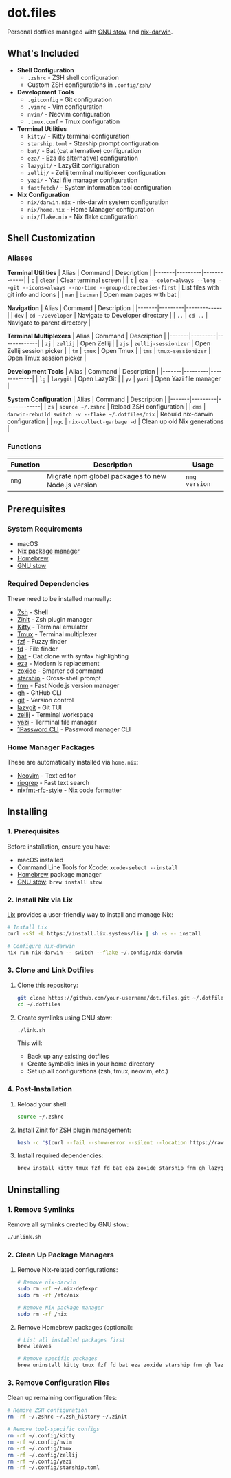 # dot.files

Personal dotfiles managed with [GNU stow](https://www.gnu.org/software/stow/) and [nix-darwin](https://github.com/LnL7/nix-darwin).

## What's Included

- **Shell Configuration**
  - `.zshrc` - ZSH shell configuration
  - Custom ZSH configurations in `.config/zsh/`
- **Development Tools**
  - `.gitconfig` - Git configuration
  - `.vimrc` - Vim configuration
  - `nvim/` - Neovim configuration
  - `.tmux.conf` - Tmux configuration
- **Terminal Utilities**
  - `kitty/` - Kitty terminal configuration
  - `starship.toml` - Starship prompt configuration
  - `bat/` - Bat (cat alternative) configuration
  - `eza/` - Eza (ls alternative) configuration
  - `lazygit/` - LazyGit configuration
  - `zellij/` - Zellij terminal multiplexer configuration
  - `yazi/` - Yazi file manager configuration
  - `fastfetch/` - System information tool configuration
- **Nix Configuration**
  - `nix/darwin.nix` - nix-darwin system configuration
  - `nix/home.nix` - Home Manager configuration
  - `nix/flake.nix` - Nix flake configuration

## Shell Customization

### Aliases

**Terminal Utilities**
| Alias | Command | Description |
|-------|---------|-------------|
| `c` | `clear` | Clear terminal screen |
| `t` | `eza --color=always --long --git --icons=always --no-time --group-directories-first` | List files with git info and icons |
| `man` | `batman` | Open man pages with bat |

**Navigation**
| Alias | Command | Description |
|-------|---------|-------------|
| `dev` | `cd ~/Developer` | Navigate to Developer directory |
| `..` | `cd ..` | Navigate to parent directory |

**Terminal Multiplexers**
| Alias | Command | Description |
|-------|---------|-------------|
| `zj` | `zellij` | Open Zellij |
| `zjs` | `zellij-sessionizer` | Open Zellij session picker |
| `tm` | `tmux` | Open Tmux |
| `tms` | `tmux-sessionizer` | Open Tmux session picker |

**Development Tools**
| Alias | Command | Description |
|-------|---------|-------------|
| `lg` | `lazygit` | Open LazyGit |
| `yz` | `yazi` | Open Yazi file manager |

**System Configuration**
| Alias | Command | Description |
|-------|---------|-------------|
| `zs` | `source ~/.zshrc` | Reload ZSH configuration |
| `dms` | `darwin-rebuild switch -v --flake ~/.dotfiles/nix` | Rebuild nix-darwin configuration |
| `ngc` | `nix-collect-garbage -d` | Clean up old Nix generations |

### Functions

| Function | Description                                        | Usage         |
| -------- | -------------------------------------------------- | ------------- |
| `nmg`    | Migrate npm global packages to new Node.js version | `nmg version` |

## Prerequisites

### System Requirements

- macOS
- [Nix package manager](https://nixos.org/download.html)
- [Homebrew](https://brew.sh)
- [GNU stow](https://www.gnu.org/software/stow/)

### Required Dependencies

These need to be installed manually:

- [Zsh](https://www.zsh.org/) - Shell
- [Zinit](https://github.com/zdharma-continuum/zinit) - Zsh plugin manager
- [Kitty](https://sw.kovidgoyal.net/kitty/) - Terminal emulator
- [Tmux](https://github.com/tmux/tmux) - Terminal multiplexer
- [fzf](https://github.com/junegunn/fzf) - Fuzzy finder
- [fd](https://github.com/sharkdp/fd) - File finder
- [bat](https://github.com/sharkdp/bat) - Cat clone with syntax highlighting
- [eza](https://github.com/eza-community/eza) - Modern ls replacement
- [zoxide](https://github.com/ajeetdsouza/zoxide) - Smarter cd command
- [starship](https://starship.rs/) - Cross-shell prompt
- [fnm](https://github.com/Schniz/fnm) - Fast Node.js version manager
- [gh](https://cli.github.com/) - GitHub CLI
- [git](https://git-scm.com/) - Version control
- [lazygit](https://github.com/jesseduffield/lazygit) - Git TUI
- [zellij](https://zellij.dev/) - Terminal workspace
- [yazi](https://github.com/sxyazi/yazi) - Terminal file manager
- [1Password CLI](https://1password.com/downloads/command-line/) - Password manager CLI

### Home Manager Packages

These are automatically installed via `home.nix`:

- [Neovim](https://neovim.io/) - Text editor
- [ripgrep](https://github.com/BurntSushi/ripgrep) - Fast text search
- [nixfmt-rfc-style](https://github.com/TawanScott/nixfmt-rfc-style) - Nix code formatter

## Installing

### 1. Prerequisites

Before installation, ensure you have:

- macOS installed
- Command Line Tools for Xcode: `xcode-select --install`
- [Homebrew](https://brew.sh) package manager
- [GNU stow](https://www.gnu.org/software/stow/): `brew install stow`

### 2. Install Nix via Lix

[Lix](https://lix.systems) provides a user-friendly way to install and manage Nix:

```bash
# Install Lix
curl -sSf -L https://install.lix.systems/lix | sh -s -- install

# Configure nix-darwin
nix run nix-darwin -- switch --flake ~/.config/nix-darwin
```

### 3. Clone and Link Dotfiles

1. Clone this repository:

   ```bash
   git clone https://github.com/your-username/dot.files.git ~/.dotfiles
   cd ~/.dotfiles
   ```

2. Create symlinks using GNU stow:
   ```bash
   ./link.sh
   ```
   This will:
   - Back up any existing dotfiles
   - Create symbolic links in your home directory
   - Set up all configurations (zsh, tmux, neovim, etc.)

### 4. Post-Installation

1. Reload your shell:

   ```bash
   source ~/.zshrc
   ```

2. Install Zinit for ZSH plugin management:

   ```bash
   bash -c "$(curl --fail --show-error --silent --location https://raw.githubusercontent.com/zdharma-continuum/zinit/HEAD/scripts/install.sh)"
   ```

3. Install required dependencies:
   ```bash
   brew install kitty tmux fzf fd bat eza zoxide starship fnm gh lazygit zellij yazi
   ```

## Uninstalling

### 1. Remove Symlinks

Remove all symlinks created by GNU stow:

```bash
./unlink.sh
```

### 2. Clean Up Package Managers

1. Remove Nix-related configurations:

   ```bash
   # Remove nix-darwin
   sudo rm -rf ~/.nix-defexpr
   sudo rm -rf /etc/nix

   # Remove Nix package manager
   sudo rm -rf /nix
   ```

2. Remove Homebrew packages (optional):

   ```bash
   # List all installed packages first
   brew leaves

   # Remove specific packages
   brew uninstall kitty tmux fzf fd bat eza zoxide starship fnm gh lazygit zellij yazi
   ```

### 3. Remove Configuration Files

Clean up remaining configuration files:

```bash
# Remove ZSH configuration
rm -rf ~/.zshrc ~/.zsh_history ~/.zinit

# Remove tool-specific configs
rm -rf ~/.config/kitty
rm -rf ~/.config/nvim
rm -rf ~/.config/tmux
rm -rf ~/.config/zellij
rm -rf ~/.config/yazi
rm -rf ~/.config/starship.toml
```
